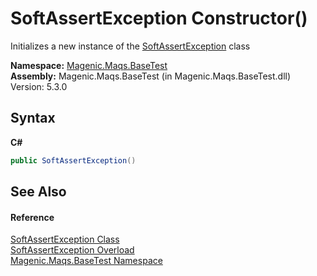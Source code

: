 # SoftAssertException Constructor()
 

Initializes a new instance of the <a href="MAQS_5/BaseTest_AUTOGENERATED/SoftAssertException_Class">SoftAssertException</a> class

**Namespace:**&nbsp;<a href="MAQS_5/BaseTest_AUTOGENERATED/Magenic-Maqs-BaseTest_Namespace">Magenic.Maqs.BaseTest</a><br />**Assembly:**&nbsp;Magenic.Maqs.BaseTest (in Magenic.Maqs.BaseTest.dll) Version: 5.3.0

## Syntax

**C#**<br />
``` C#
public SoftAssertException()
```


## See Also


#### Reference
<a href="MAQS_5/BaseTest_AUTOGENERATED/SoftAssertException_Class">SoftAssertException Class</a><br /><a href="MAQS_5/BaseTest_AUTOGENERATED/SoftAssertException_Constructor">SoftAssertException Overload</a><br /><a href="MAQS_5/BaseTest_AUTOGENERATED/Magenic-Maqs-BaseTest_Namespace">Magenic.Maqs.BaseTest Namespace</a><br />